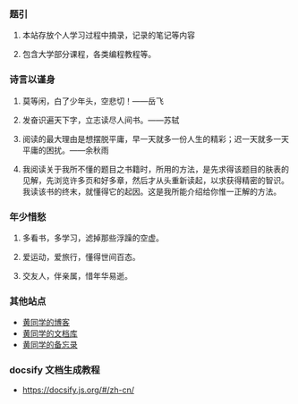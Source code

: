 ### 题引

1. 本站存放个人学习过程中摘录，记录的笔记等内容

1. 包含大学部分课程，各类编程教程等。

### 诗言以谨身

1. 莫等闲，白了少年头，空悲切！——岳飞

1. 发奋识遍天下字，立志读尽人间书。——苏轼
2. 阅读的最大理由是想摆脱平庸，早一天就多一份人生的精彩；迟一天就多一天平庸的困扰。——余秋雨
3. 我阅读关于我所不懂的题目之书籍时，所用的方法，是先求得该题目的肤表的见解，先浏览许多页和好多章，然后才从头重新读起，以求获得精密的智识。我读该书的终末，就懂得它的起因。这是我所能介绍给你惟一正解的方法。

### 年少惜愁

1. 多看书，多学习，滤掉那些浮躁的空虚。

2. 爱运动，爱旅行，懂得世间百态。

3. 交友人，伴亲属，惜年华易逝。

### 其他站点

- [黄同学的博客](https://mahoo12138.cn/)
- [黄同学的文档库](https://docs.mahoo12138.cn/)
- [黄同学的备忘录](https://cmd.mahoo12138.cn/)

### docsify 文档生成教程

- https://docsify.js.org/#/zh-cn/